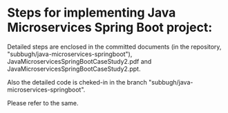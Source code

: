 Steps for implementing Java Microservices Spring Boot project:
==============================================================

Detailed steps are enclosed in the committed documents (in the repository, "subbugh/java-microservices-springboot"), JavaMicroservicesSpringBootCaseStudy2.pdf and JavaMicroservicesSpringBootCaseStudy2.ppt.

Also the detailed code is cheked-in in the branch "subbugh/java-microservices-springboot".

Please refer to the same.
